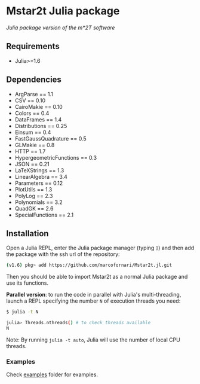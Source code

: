 # Mstar2t Julia package

*Julia package version of the m\*2T software*

## Requirements

- Julia>=1.6

## Dependencies

- ArgParse == 1.1
- CSV == 0.10
- CairoMakie == 0.10
- Colors == 0.4
- DataFrames == 1.4
- Distributions == 0.25
- Einsum == 0.4
- FastGaussQuadrature == 0.5
- GLMakie == 0.8
- HTTP == 1.7
- HypergeometricFunctions == 0.3
- JSON == 0.21
- LaTeXStrings == 1.3
- LinearAlgebra == 3.4
- Parameters == 0.12
- PlotUtils == 1.3
- PolyLog == 2.3
- Polynomials == 3.2
- QuadGK == 2.6
- SpecialFunctions == 2.1

## Installation

Open a Julia REPL, enter the Julia package manager (typing `]`) and then add the package with the ssh url of the repository:

```bash
(v1.6) pkg> add https://github.com/marcofornari/Mstar2t.jl.git
```

Then you should be able to import Mstar2t as a normal Julia package and use its functions.  

**Parallel version**: to run the code in parallel with Julia's multi-threading, launch a REPL specifying the number `N` of execution threads you need:
```bash
$ julia -t N

julia> Threads.nthreads() # to check threads available
N
```
Note: By running `julia -t auto`, Julia will use the number of local CPU threads.

### Examples
Check [examples](https://github.com/marcofornari/Mstar2t.jl/tree/main/examples) folder for examples. 
